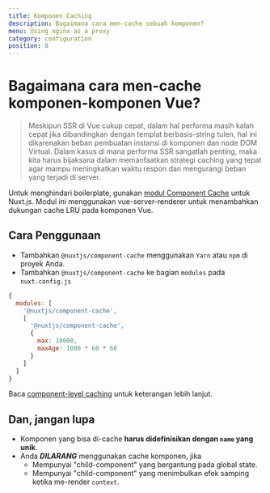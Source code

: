 ```yaml
---
title: Komponen Caching
description: Bagaimana cara men-cache sebuah komponen?
menu: Using nginx as a proxy
category: configuration
position: 8
---
```


# Bagaimana cara men-cache komponen-komponen Vue?

> Meskipun SSR di Vue cukup cepat, dalam hal performa masih kalah cepat jika dibandingkan dengan templat berbasis-string tulen, hal ini dikarenakan beban pembuatan instansi di komponen dan node DOM Virtual. Dalam kasus di mana performa SSR sangatlah penting, maka kita harus bijaksana dalam memanfaatkan strategi caching yang tepat agar mampu meningkatkan waktu respon dan mengurangi beban yang terjadi di server.

Untuk menghindari boilerplate, gunakan [modul Component Cache](https://github.com/nuxt-community/modules/tree/master/packages/component-cache) untuk Nuxt.js. Modul ini menggunakan vue-server-renderer untuk menambahkan dukungan cache LRU pada komponen Vue.

## Cara Penggunaan

- Tambahkan `@nuxtjs/component-cache` menggunakan `Yarn` atau `npm` di proyek Anda.
- Tambahkan `@nuxtjs/component-cache` ke bagian `modules` pada `nuxt.config.js`

```js
{
  modules: [
    '@nuxtjs/component-cache',
    [
      '@nuxtjs/component-cache',
      {
        max: 10000,
        maxAge: 1000 * 60 * 60
      }
    ]
  ]
}
```

Baca [component-level caching](http://ssr.vuejs.org/en/caching.html#component-level-caching) untuk keterangan lebih lanjut.

## Dan, jangan lupa

- Komponen yang bisa di-cache **harus didefinisikan dengan `name` yang unik**.
- Anda **_DILARANG_** menggunakan cache komponen, jika
  - Mempunyai "child-component" yang bergantung pada global state.
  - Mempunyai "child-component" yang menimbulkan efek samping ketika me-render `context`.
